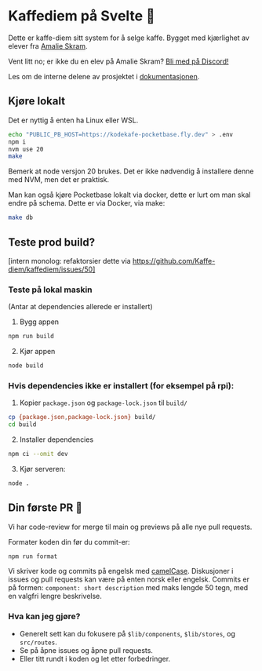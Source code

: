 # Kaffediem på Svelte 🧨

Dette er kaffe-diem sitt system for å selge kaffe. Bygget med kjærlighet av elever fra [Amalie Skram](https://www.amalieskram.vgs.no).

Vent litt no; er ikke du en elev på Amalie Skram? [Bli med på Discord!](https://discord.gg/HC6UMSfrJN)

Les om de interne delene av prosjektet i [dokumentasjonen](./docs/readme.md).

## Kjøre lokalt

Det er nyttig å enten ha Linux eller WSL.

```bash
echo "PUBLIC_PB_HOST=https://kodekafe-pocketbase.fly.dev" > .env
npm i
nvm use 20
make
```

Bemerk at node versjon 20 brukes. Det er ikke nødvendig å installere denne med NVM, men det er praktisk.

Man kan også kjøre Pocketbase lokalt via docker, dette er lurt om man skal endre på schema. Dette er via Docker, via make:

```bash
make db
```

## Teste prod build?

[intern monolog: refaktorsier dette via https://github.com/Kaffe-diem/kaffediem/issues/50]

### Teste på lokal maskin

(Antar at dependencies allerede er installert)

1. Bygg appen

```bash
npm run build
```

2. Kjør appen

```bash
node build
```

### Hvis dependencies ikke er installert (for eksempel på rpi):

1. Kopier `package.json` og `package-lock.json` til `build/`

```bash
cp {package.json,package-lock.json} build/
cd build
```

2. Installer dependencies

```bash
npm ci --omit dev
```

3. Kjør serveren:

```bash
node .
```

## Din første PR 🚀

Vi har code-review for merge til main og previews på alle nye pull requests.

Formater koden din før du commit-er:

```bash
npm run format
```

Vi skriver kode og commits på engelsk med [camelCase](https://en.wikipedia.org/wiki/Camel_case). Diskusjoner i issues og pull requests kan være på enten norsk eller engelsk.
Commits er på formen: `component: short description` med maks lengde 50 tegn, med en valgfri lengre beskrivelse.

### Hva kan jeg gjøre?

- Generelt sett kan du fokusere på `$lib/components`, `$lib/stores`, og `src/routes`.
- Se på åpne issues og åpne pull requests.
- Eller titt rundt i koden og let etter forbedringer.
